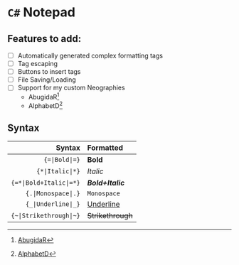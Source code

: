 ﻿`C#` Notepad
============
Features to add:
----------------
- [ ] Automatically generated complex formatting tags
- [ ] Tag escaping
- [ ] Buttons to insert tags
- [ ] File Saving/Loading
- [ ] Support for my custom Neographies
	- AbugidaR[^AbR]
	- AlphabetD[^AlD]

Syntax
------
|Syntax|Formatted|
|-:|:-|
|`{=\|Bold\|=}`|**Bold**|
|`{*\|Italic\|*}`|*Italic*|
|`{=*\|Bold+Italic\|=*}`|***Bold+Italic***|
|`{.\|Monospace\|.}`|`Monospace`|
|`{_\|Underline\|_}`|<ins>Underline</ins>|
|`{~\|Strikethrough\|~}`|~~Strikethrough~~|

[^AbR]: [AbugidaR](https://github.com/JactusTheCactus/conscript-font-gen/tree/eb32dcf2e69f757c483aa0ffe4746b8387cea251/AbugidaR)
[^AlD]: [AlphabetD](https://github.com/JactusTheCactus/conscript-font-gen/tree/eb32dcf2e69f757c483aa0ffe4746b8387cea251/AlphabetD)
